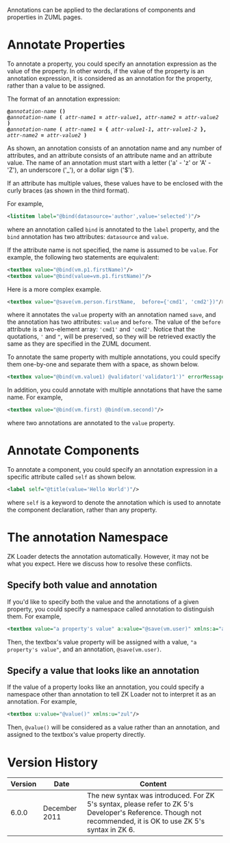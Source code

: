 Annotations can be applied to the declarations of components and
properties in ZUML pages.

# Annotate Properties

To annotate a property, you could specify an annotation expression as
the value of the property. In other words, if the value of the property
is an annotation expression, it is considered as an annotation for the
property, rather than a value to be assigned.

The format of an annotation expression:

**`@`***`annotation-name`*` `**`()`**  
**`@`***`annotation-name`*` `**`(`**` `*`attr-name1`*` `**`=`**` `*`attr-value1`***`,`**` `*`attr-name2`*` `**`=`**` `*`attr-value2`*` `**`)`**  
**`@`***`annotation-name`*` `**`(`**` `*`attr-name1`*` `**`=`**` `**`{`**` `*`attr-value1-1`***`,`**` `*`attr-value1-2`*` `**`},`**` `*`attr-name2`*` `**`=`**` `*`attr-value2`*` `**`)`**

As shown, an annotation consists of an annotation name and any number of
attributes, and an attribute consists of an attribute name and an
attribute value. The name of an annotation must start with a letter
('a' - 'z' or 'A' - 'Z'), an underscore ('\_'), or a dollar sign ('\$').

If an attribute has multiple values, these values have to be enclosed
with the curly braces (as shown in the third format).

For example,

```xml
<listitem label="@bind(datasource='author',value='selected')"/>
```

where an annotation called `bind` is annotated to the `label` property,
and the `bind` annotation has two attributes: `datasource` and `value`.

If the attribute name is not specified, the name is assumed to be
`value`. For example, the following two statements are equivalent:

```xml
<textbox value="@bind(vm.p1.firstName)"/>
<textbox value="@bind(value=vm.p1.firstName)"/>
```

Here is a more complex example.

```xml
<textbox value="@save(vm.person.firstName,  before={'cmd1', 'cmd2'})"/>
```

where it annotates the `value` property with an annotation named `save`,
and the annotation has two attributes: `value` and `before`. The value
of the `before` attribute is a two-element array: `'cmd1'` and `'cmd2'`.
Notice that the quotations, `'` and `"`, will be preserved, so they will
be retrieved exactly the same as they are specified in the ZUML
document.

To annotate the same property with multiple annotations, you could
specify them one-by-one and separate them with a space, as shown below.

```xml
<textbox value="@bind(vm.value1) @validator('validator1')" errorMessage="@bind(vm.lastMessage1)" />
```

In addition, you could annotate with multiple annotations that have the
same name. For example,

```xml
<textbox value="@bind(vm.first) @bind(vm.second)"/>
```

where two annotations are annotated to the `value` property.

# Annotate Components

To annotate a component, you could specify an annotation expression in a
specific attribute called `self` as shown below.

```xml
<label self="@title(value='Hello World')"/>
```

where `self` is a keyword to denote the annotation which is used to
annotate the component declaration, rather than any property.

# The annotation Namespace

ZK Loader detects the annotation automatically. However, it may not be
what you expect. Here we discuss how to resolve these conflicts.

## Specify both value and annotation

If you'd like to specify both the value and the annotations of a given
property, you could specify a namespace called annotation to distinguish
them. For example,

```xml
<textbox value="a property's value" a:value="@save(vm.user)" xmlns:a="annotation"/>
```

Then, the textbox's value property will be assigned with a value,
`"a property's value"`, and an annotation, `@save(vm.user)`.

## Specify a value that looks like an annotation

If the value of a property looks like an annotation, you could specify a
namespace other than annotation to tell ZK Loader not to interpret it as
an annotation. For example,

```xml
<textbox u:value="@value()" xmlns:u="zul"/>
```

Then, `@value()` will be considered as a value rather than an
annotation, and assigned to the textbox's value property directly.

# Version History

| Version | Date          | Content                                                                                                                                                        |
|---------|---------------|----------------------------------------------------------------------------------------------------------------------------------------------------------------|
| 6.0.0   | December 2011 | The new syntax was introduced. For ZK 5's syntax, please refer to ZK 5's Developer's Reference. Though not recommended, it is OK to use ZK 5's syntax in ZK 6. |
